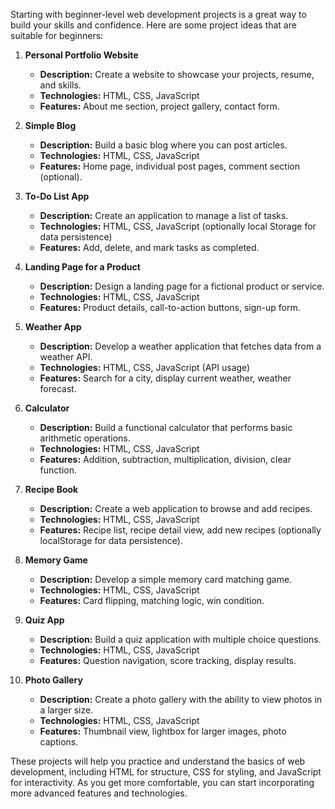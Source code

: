 Starting with beginner-level web development projects is a great way to build your skills and confidence. Here are some project ideas that are suitable for beginners:

1. **Personal Portfolio Website**
   - **Description:** Create a website to showcase your projects, resume, and skills.
   - **Technologies:** HTML, CSS, JavaScript
   - **Features:** About me section, project gallery, contact form.

2. **Simple Blog**
   - **Description:** Build a basic blog where you can post articles.
   - **Technologies:** HTML, CSS, JavaScript
   - **Features:** Home page, individual post pages, comment section (optional).

3. **To-Do List App**
   - **Description:** Create an application to manage a list of tasks.
   - **Technologies:** HTML, CSS, JavaScript (optionally local Storage for data persistence)
   - **Features:** Add, delete, and mark tasks as completed.

4. **Landing Page for a Product**
   - **Description:** Design a landing page for a fictional product or service.
   - **Technologies:** HTML, CSS, JavaScript
   - **Features:** Product details, call-to-action buttons, sign-up form.

5. **Weather App**
   - **Description:** Develop a weather application that fetches data from a weather API.
   - **Technologies:** HTML, CSS, JavaScript (API usage)
   - **Features:** Search for a city, display current weather, weather forecast.

6. **Calculator**
   - **Description:** Build a functional calculator that performs basic arithmetic operations.
   - **Technologies:** HTML, CSS, JavaScript
   - **Features:** Addition, subtraction, multiplication, division, clear function.

7. **Recipe Book**
   - **Description:** Create a web application to browse and add recipes.
   - **Technologies:** HTML, CSS, JavaScript
   - **Features:** Recipe list, recipe detail view, add new recipes (optionally localStorage for data persistence).

8. **Memory Game**
   - **Description:** Develop a simple memory card matching game.
   - **Technologies:** HTML, CSS, JavaScript
   - **Features:** Card flipping, matching logic, win condition.

9. **Quiz App**
   - **Description:** Build a quiz application with multiple choice questions.
   - **Technologies:** HTML, CSS, JavaScript
   - **Features:** Question navigation, score tracking, display results.

10. **Photo Gallery**
    - **Description:** Create a photo gallery with the ability to view photos in a larger size.
    - **Technologies:** HTML, CSS, JavaScript
    - **Features:** Thumbnail view, lightbox for larger images, photo captions.

These projects will help you practice and understand the basics of web development, including HTML for structure, CSS for styling, and JavaScript for interactivity. As you get more comfortable, you can start incorporating more advanced features and technologies.